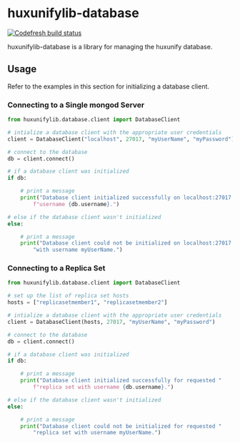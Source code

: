 # huxunifylib-database
[![Codefresh build status]( https://g.codefresh.io/api/badges/pipeline/deloittehux/Hux_Unified_Solution%2Funified_solution_library?type=cf-1&key=eyJhbGciOiJIUzI1NiJ9.NWRjMzBjMmJiMGVmMzJiNzkxM2Y2MGJh.GkhczDGoVzfrLnhTAn2b9yqwMQkP_wXNMhwGDPRPStQ)]( https://g.codefresh.io/pipelines/edit/new/builds?id=606bf0961ca52d74786e76ef&pipeline=unified_solution_library&projects=Hux_Unified_Solution&projectId=605a4546bfffd0aea1e243a0)

huxunifylib-database is a library for managing the huxunify database.

## Usage

Refer to the examples in this section for initializing a database client.

### Connecting to a Single mongod Server

```python
from huxunifylib.database.client import DatabaseClient

# intialize a database client with the appropriate user credentials
client = DatabaseClient("localhost", 27017, "myUserName", "myPassword")

# connect to the database
db = client.connect()

# if a database client was initialized
if db:

    # print a message
    print("Database client initialized successfully on localhost:27017 with "
        f"username {db.username}.")

# else if the database client wasn't initialized
else:

    # print a message
    print("Database client could not be initialized on localhost:27017 "
        "with username myUserName.")
```

### Connecting to a Replica Set

```python
from huxunifylib.database.client import DatabaseClient

# set up the list of replica set hosts
hosts = ["replicasetmember1", "replicasetmember2"]

# intialize a database client with the appropriate user credentials
client = DatabaseClient(hosts, 27017, "myUserName", "myPassword")

# connect to the database
db = client.connect()

# if a database client was initialized
if db:

    # print a message
    print("Database client initialized successfully for requested "
        f"replica set with username {db.username}.")

# else if the database client wasn't initialized
else:

    # print a message
    print("Database client could not be initialized for requested "
        "replica set with username myUserName.")
```
